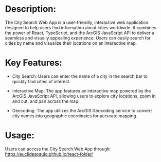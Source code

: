 # Description:
The City Search Web App is a user-friendly, interactive web application designed to help users find information about cities worldwide. It combines the power of React, TypeScript, and the ArcGIS JavaScript API to deliver a seamless and visually appealing experience. Users can easily search for cities by name and visualize their locations on an interactive map.

# Key Features:

- City Search: Users can enter the name of a city in the search bar to quickly find cities of interest.

- Interactive Map: The app features an interactive map powered by the ArcGIS JavaScript API, allowing users to explore city locations, zoom in and out, and pan across the map.

- Geocoding: The app utilizes the ArcGIS Geocoding service to convert city names into geographic coordinates for accurate mapping.

# Usage:

Users can access the City Search Web App through: https://euclidespaulo.github.io/react-folder/

